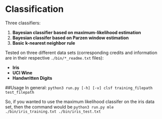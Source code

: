 # Classification

Three classifiers:

1. **Bayesian classifier based on maximum-likelihood estimation**
2. **Bayesian classifer based on Parzen window estimation**
3. **Basic k-nearest neighbor rule**

Tested on three different data sets (corresponding credits and information are in their respective `./bin/*_readme.txt` files):

- **Iris**
- **UCI Wine**
- **Handwritten Digits**

##Usage
In general:
```python3 run.py [-h] [-v] clsf training_filepath test_filepath```

So, if you wanted to use the maximum likelihood classifer on the iris data set, then the command would be `python3 run.py mle ./bin/iris_training.txt ./bin/iris_test.txt`
